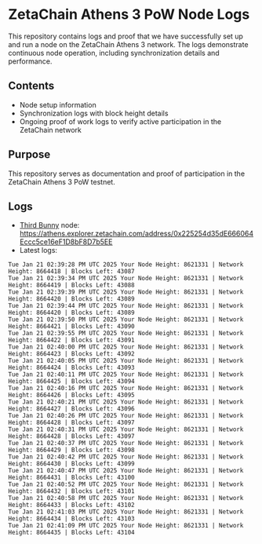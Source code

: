 # ZetaChain Athens 3 PoW Node Logs
This repository contains logs and proof that we have successfully set up and run a node on the ZetaChain Athens 3 network. The logs demonstrate continuous node operation, including synchronization details and performance.

## Contents
- Node setup information
- Synchronization logs with block height details
- Ongoing proof of work logs to verify active participation in the ZetaChain network

## Purpose
This repository serves as documentation and proof of participation in the ZetaChain Athens 3 PoW testnet.

## Logs

- [Third Bunny](https://thirdbunny.xyz/) node: https://athens.explorer.zetachain.com/address/0x225254d35dE666064Eccc5ce16eF1D8bF8D7b5EE
- Latest logs:
```
Tue Jan 21 02:39:28 PM UTC 2025 Your Node Height: 8621331 | Network Height: 8664418 | Blocks Left: 43087
Tue Jan 21 02:39:34 PM UTC 2025 Your Node Height: 8621331 | Network Height: 8664419 | Blocks Left: 43088
Tue Jan 21 02:39:39 PM UTC 2025 Your Node Height: 8621331 | Network Height: 8664420 | Blocks Left: 43089
Tue Jan 21 02:39:44 PM UTC 2025 Your Node Height: 8621331 | Network Height: 8664420 | Blocks Left: 43089
Tue Jan 21 02:39:50 PM UTC 2025 Your Node Height: 8621331 | Network Height: 8664421 | Blocks Left: 43090
Tue Jan 21 02:39:55 PM UTC 2025 Your Node Height: 8621331 | Network Height: 8664422 | Blocks Left: 43091
Tue Jan 21 02:40:00 PM UTC 2025 Your Node Height: 8621331 | Network Height: 8664423 | Blocks Left: 43092
Tue Jan 21 02:40:05 PM UTC 2025 Your Node Height: 8621331 | Network Height: 8664424 | Blocks Left: 43093
Tue Jan 21 02:40:11 PM UTC 2025 Your Node Height: 8621331 | Network Height: 8664425 | Blocks Left: 43094
Tue Jan 21 02:40:16 PM UTC 2025 Your Node Height: 8621331 | Network Height: 8664426 | Blocks Left: 43095
Tue Jan 21 02:40:21 PM UTC 2025 Your Node Height: 8621331 | Network Height: 8664427 | Blocks Left: 43096
Tue Jan 21 02:40:26 PM UTC 2025 Your Node Height: 8621331 | Network Height: 8664428 | Blocks Left: 43097
Tue Jan 21 02:40:31 PM UTC 2025 Your Node Height: 8621331 | Network Height: 8664428 | Blocks Left: 43097
Tue Jan 21 02:40:37 PM UTC 2025 Your Node Height: 8621331 | Network Height: 8664429 | Blocks Left: 43098
Tue Jan 21 02:40:42 PM UTC 2025 Your Node Height: 8621331 | Network Height: 8664430 | Blocks Left: 43099
Tue Jan 21 02:40:47 PM UTC 2025 Your Node Height: 8621331 | Network Height: 8664431 | Blocks Left: 43100
Tue Jan 21 02:40:52 PM UTC 2025 Your Node Height: 8621331 | Network Height: 8664432 | Blocks Left: 43101
Tue Jan 21 02:40:58 PM UTC 2025 Your Node Height: 8621331 | Network Height: 8664433 | Blocks Left: 43102
Tue Jan 21 02:41:03 PM UTC 2025 Your Node Height: 8621331 | Network Height: 8664434 | Blocks Left: 43103
Tue Jan 21 02:41:09 PM UTC 2025 Your Node Height: 8621331 | Network Height: 8664435 | Blocks Left: 43104
```
